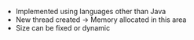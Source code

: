
- Implemented using languages other than Java
- New thread created → Memory allocated in this area
- Size can be fixed or dynamic
